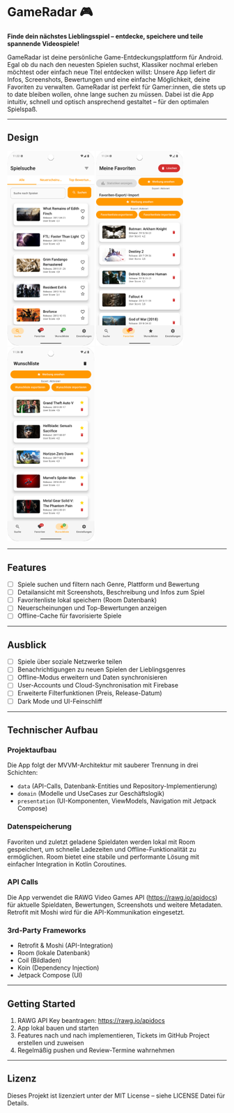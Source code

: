 # GameRadar 🎮

**Finde dein nächstes Lieblingsspiel – entdecke, speichere und teile spannende Videospiele!**

GameRadar ist deine persönliche Game-Entdeckungsplattform für Android. Egal ob du nach den neuesten Spielen suchst, Klassiker nochmal erleben möchtest oder einfach neue Titel entdecken willst: Unsere App liefert dir Infos, Screenshots, Bewertungen und eine einfache Möglichkeit, deine Favoriten zu verwalten. GameRadar ist perfekt für Gamer:innen, die stets up to date bleiben wollen, ohne lange suchen zu müssen. Dabei ist die App intuitiv, schnell und optisch ansprechend gestaltet – für den optimalen Spielspaß.

---

## Design
<p>
  <img src="./img/screen1.png" width="200">
  <img src="./img/screen2.png" width="200">
  <img src="./img/screen3.png" width="200">
</p>

---

## Features

- [ ] Spiele suchen und filtern nach Genre, Plattform und Bewertung  
- [ ] Detailansicht mit Screenshots, Beschreibung und Infos zum Spiel  
- [ ] Favoritenliste lokal speichern (Room Datenbank)  
- [ ] Neuerscheinungen und Top-Bewertungen anzeigen  
- [ ] Offline-Cache für favorisierte Spiele  

---

## Ausblick

- [ ] Spiele über soziale Netzwerke teilen  
- [ ] Benachrichtigungen zu neuen Spielen der Lieblingsgenres  
- [ ] Offline-Modus erweitern und Daten synchronisieren  
- [ ] User-Accounts und Cloud-Synchronisation mit Firebase  
- [ ] Erweiterte Filterfunktionen (Preis, Release-Datum)  
- [ ] Dark Mode und UI-Feinschliff  

---

## Technischer Aufbau

### Projektaufbau  
Die App folgt der MVVM-Architektur mit sauberer Trennung in drei Schichten:  
- `data` (API-Calls, Datenbank-Entities und Repository-Implementierung)  
- `domain` (Modelle und UseCases zur Geschäftslogik)  
- `presentation` (UI-Komponenten, ViewModels, Navigation mit Jetpack Compose)  

### Datenspeicherung  
Favoriten und zuletzt geladene Spieldaten werden lokal mit Room gespeichert, um schnelle Ladezeiten und Offline-Funktionalität zu ermöglichen. Room bietet eine stabile und performante Lösung mit einfacher Integration in Kotlin Coroutines.

### API Calls  
Die App verwendet die RAWG Video Games API (https://rawg.io/apidocs) für aktuelle Spieldaten, Bewertungen, Screenshots und weitere Metadaten. Retrofit mit Moshi wird für die API-Kommunikation eingesetzt.

### 3rd-Party Frameworks  
- Retrofit & Moshi (API-Integration)  
- Room (lokale Datenbank)  
- Coil (Bildladen)  
- Koin (Dependency Injection)  
- Jetpack Compose (UI)  

---

## Getting Started

1. RAWG API Key beantragen: https://rawg.io/apidocs  
2. App lokal bauen und starten  
3. Features nach und nach implementieren, Tickets im GitHub Project erstellen und zuweisen  
4. Regelmäßig pushen und Review-Termine wahrnehmen  

---

## Lizenz

Dieses Projekt ist lizenziert unter der MIT License – siehe LICENSE Datei für Details.
